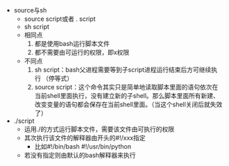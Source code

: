 * source与sh
    * source script或者 . script
    * sh script
    * 相同点
        1. 都是使用bash运行脚本文件
        2. 都不需要由可运行的权限，即x权限
    * 不同点
        1. sh script：bash父进程需要等到子script进程运行结束后方可继续执行 （停等式）
        2. source script：这个命令其实只是简单地读取脚本里面的语句依次在当前shell里面执行，没有建立新的子shell。那么脚本里面所有新建、改变变量的语句都会保存在当前shell里面。（当这个shell关闭后就失效了）
* ./script
    * 运用./的方式运行脚本文件，需要该文件由可执行的权限
    * 其次执行该文件的解释器由开头的#!/xxx指定
        * 比如#!/bin/bash   #!/usr/bin/python
    * 若没有指定则由默认的bash解释器来执行
        
    
